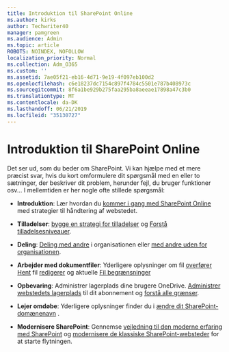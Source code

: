 ```yaml
---
title: Introduktion til SharePoint Online
ms.author: kirks
author: Techwriter40
manager: pamgreen
ms.audience: Admin
ms.topic: article
ROBOTS: NOINDEX, NOFOLLOW
localization_priority: Normal
ms.collection: Adm_O365
ms.custom: ''
ms.assetid: 7ae05f21-eb16-4d71-9e19-4f097eb100d2
ms.openlocfilehash: c6e18237dc7154c897f4784c5501e787b408973c
ms.sourcegitcommit: 8f6a1be929b275faa295ba8aeeae17898a47c3b0
ms.translationtype: MT
ms.contentlocale: da-DK
ms.lasthandoff: 06/21/2019
ms.locfileid: "35130727"
---
```

# <a name="get-started-with-sharepoint-online"></a>Introduktion til SharePoint Online

Det ser ud, som du beder om SharePoint. Vi kan hjælpe med et mere præcist svar, hvis du kort omformulere dit spørgsmål med en eller to sætninger, der beskriver dit problem, herunder fejl, du bruger funktioner osv... I mellemtiden er her nogle ofte stillede spørgsmål:



- **Introduktion**: Lær hvordan du [kommer i gang med SharePoint Online](https://docs.microsoft.com/sharepoint/introduction) med strategier til håndtering af webstedet.

- **Tilladelser**: [bygge en strategi for tilladelser](https://docs.microsoft.com/sharepoint/default-sharepoint-groups) og [Forstå tilladelsesniveauer](https://docs.microsoft.com/sharepoint/understanding-permission-levels).

- **Deling**: [Deling med andre](https://docs.microsoft.com/sharepoint/default-sharepoint-groups) i organisationen eller [med andre uden for organisationen](https://docs.microsoft.com/sharepoint/external-sharing-overview).

- **Arbejder med dokumentfiler**: Yderligere oplysninger om fil [overfører](https://support.office.com/article/Upload-a-folder-or-files-to-a-document-library-eb18fcba-c953-4d45-8d90-8da66edeacdb) [Hent](https://support.office.com/article/Download-files-and-folders-from-OneDrive-or-SharePoint-5c7397b7-19c7-4893-84fe-d02e8fa5df05) fil [redigerer](https://support.office.com/article/Edit-a-document-in-a-document-library-02d8497f-1c13-4114-949a-b8466f639b07) og aktuelle [Fil begrænsninger](https://support.office.com/article/invalid-file-names-and-file-types-in-onedrive-onedrive-for-business-and-sharepoint-64883a5d-228e-48f5-b3d2-eb39e07630fa?ui=en-US&amp;rs=en-US&amp;ad=US)

- **Opbevaring**: Administrer lagerplads dine brugere OneDrive</a>. [Administrer webstedets lagerplads](https://docs.microsoft.com/sharepoint/manage-site-collection-storage-limits) til dit abonnement og [forstå alle grænser](https://docs.microsoft.com/office365/servicedescriptions/sharepoint-online-service-description/sharepoint-online-limits).

- **Lejer omdøbe**: Yderligere oplysninger finder du i [ændre dit SharePoint-domænenavn](https://docs.microsoft.com/sharepoint/change-your-sharepoint-domain-name) .

- **Modernisere SharePoint**: Gennemse [vejledning til den moderne erfaring med SharePoint](https://docs.microsoft.com/sharepoint/guide-to-sharepoint-modern-experience) og [modernisere de klassiske SharePoint-websteder](https://docs.microsoft.com/sharepoint/dev/transform/modernize-classic-sites) for at starte flytningen.

